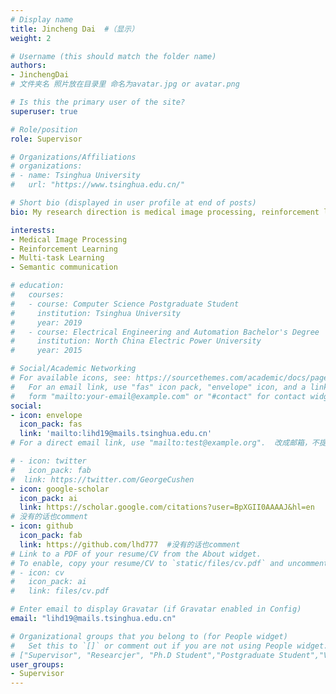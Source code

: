```yaml
---
# Display name
title: Jincheng Dai  #（显示）
weight: 2

# Username (this should match the folder name)
authors:
- JinchengDai   
# 文件夹名 照片放在目录里 命名为avatar.jpg or avatar.png

# Is this the primary user of the site?
superuser: true

# Role/position
role: Supervisor

# Organizations/Affiliations
# organizations:
# - name: Tsinghua University
#   url: "https://www.tsinghua.edu.cn/"

# Short bio (displayed in user profile at end of posts)
bio: My research direction is medical image processing, reinforcement learning, multi-task learning, and multi-modal learning.

interests:
- Medical Image Processing
- Reinforcement Learning
- Multi-task Learning
- Semantic communication

# education:
#   courses:
#   - course: Computer Science Postgraduate Student
#     institution: Tsinghua University
#     year: 2019
#   - course: Electrical Engineering and Automation Bachelor's Degree
#     institution: North China Electric Power University
#     year: 2015

# Social/Academic Networking
# For available icons, see: https://sourcethemes.com/academic/docs/page-builder/#icons
#   For an email link, use "fas" icon pack, "envelope" icon, and a link in the
#   form "mailto:your-email@example.com" or "#contact" for contact widget.
social:
- icon: envelope
  icon_pack: fas
  link: 'mailto:lihd19@mails.tsinghua.edu.cn'  
# For a direct email link, use "mailto:test@example.org".  改成邮箱，不提供comment这3行

# - icon: twitter
#   icon_pack: fab
#  link: https://twitter.com/GeorgeCushen
- icon: google-scholar
  icon_pack: ai
  link: https://scholar.google.com/citations?user=BpXGII0AAAAJ&hl=en   
# 没有的话也comment
- icon: github
  icon_pack: fab
  link: https://github.com/lhd777  #没有的话也comment
# Link to a PDF of your resume/CV from the About widget.
# To enable, copy your resume/CV to `static/files/cv.pdf` and uncomment the lines below.
# - icon: cv
#   icon_pack: ai
#   link: files/cv.pdf

# Enter email to display Gravatar (if Gravatar enabled in Config)
email: "lihd19@mails.tsinghua.edu.cn"

# Organizational groups that you belong to (for People widget)
#   Set this to `[]` or comment out if you are not using People widget.
# ["Supervisor", "Researcjer", "Ph.D Student","Postgraduate Student","Visting Postgraduate Student","Research Intern","Visiting Scholar","Graduated"]  选一个
user_groups:   
- Supervisor   
---
```


